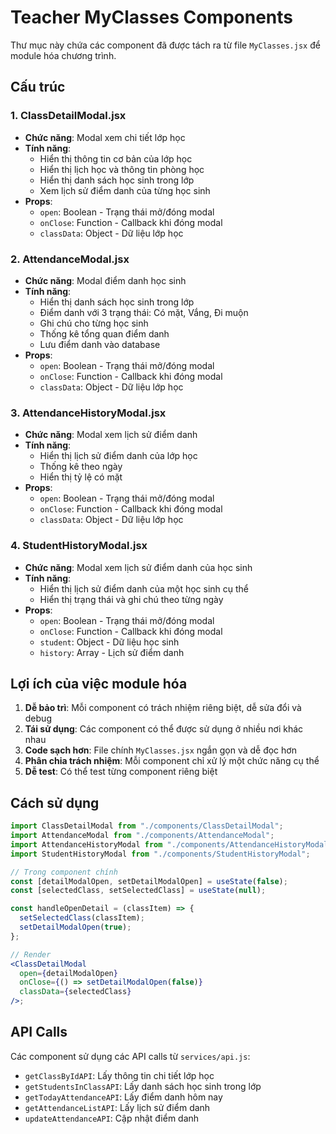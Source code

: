 # Teacher MyClasses Components

Thư mục này chứa các component đã được tách ra từ file `MyClasses.jsx` để module hóa chương trình.

## Cấu trúc

### 1. ClassDetailModal.jsx

- **Chức năng**: Modal xem chi tiết lớp học
- **Tính năng**:
  - Hiển thị thông tin cơ bản của lớp học
  - Hiển thị lịch học và thông tin phòng học
  - Hiển thị danh sách học sinh trong lớp
  - Xem lịch sử điểm danh của từng học sinh
- **Props**:
  - `open`: Boolean - Trạng thái mở/đóng modal
  - `onClose`: Function - Callback khi đóng modal
  - `classData`: Object - Dữ liệu lớp học

### 2. AttendanceModal.jsx

- **Chức năng**: Modal điểm danh học sinh
- **Tính năng**:
  - Hiển thị danh sách học sinh trong lớp
  - Điểm danh với 3 trạng thái: Có mặt, Vắng, Đi muộn
  - Ghi chú cho từng học sinh
  - Thống kê tổng quan điểm danh
  - Lưu điểm danh vào database
- **Props**:
  - `open`: Boolean - Trạng thái mở/đóng modal
  - `onClose`: Function - Callback khi đóng modal
  - `classData`: Object - Dữ liệu lớp học

### 3. AttendanceHistoryModal.jsx

- **Chức năng**: Modal xem lịch sử điểm danh
- **Tính năng**:
  - Hiển thị lịch sử điểm danh của lớp học
  - Thống kê theo ngày
  - Hiển thị tỷ lệ có mặt
- **Props**:
  - `open`: Boolean - Trạng thái mở/đóng modal
  - `onClose`: Function - Callback khi đóng modal
  - `classData`: Object - Dữ liệu lớp học

### 4. StudentHistoryModal.jsx

- **Chức năng**: Modal xem lịch sử điểm danh của học sinh
- **Tính năng**:
  - Hiển thị lịch sử điểm danh của một học sinh cụ thể
  - Hiển thị trạng thái và ghi chú theo từng ngày
- **Props**:
  - `open`: Boolean - Trạng thái mở/đóng modal
  - `onClose`: Function - Callback khi đóng modal
  - `student`: Object - Dữ liệu học sinh
  - `history`: Array - Lịch sử điểm danh

## Lợi ích của việc module hóa

1. **Dễ bảo trì**: Mỗi component có trách nhiệm riêng biệt, dễ sửa đổi và debug
2. **Tái sử dụng**: Các component có thể được sử dụng ở nhiều nơi khác nhau
3. **Code sạch hơn**: File chính `MyClasses.jsx` ngắn gọn và dễ đọc hơn
4. **Phân chia trách nhiệm**: Mỗi component chỉ xử lý một chức năng cụ thể
5. **Dễ test**: Có thể test từng component riêng biệt

## Cách sử dụng

```jsx
import ClassDetailModal from "./components/ClassDetailModal";
import AttendanceModal from "./components/AttendanceModal";
import AttendanceHistoryModal from "./components/AttendanceHistoryModal";
import StudentHistoryModal from "./components/StudentHistoryModal";

// Trong component chính
const [detailModalOpen, setDetailModalOpen] = useState(false);
const [selectedClass, setSelectedClass] = useState(null);

const handleOpenDetail = (classItem) => {
  setSelectedClass(classItem);
  setDetailModalOpen(true);
};

// Render
<ClassDetailModal
  open={detailModalOpen}
  onClose={() => setDetailModalOpen(false)}
  classData={selectedClass}
/>;
```

## API Calls

Các component sử dụng các API calls từ `services/api.js`:

- `getClassByIdAPI`: Lấy thông tin chi tiết lớp học
- `getStudentsInClassAPI`: Lấy danh sách học sinh trong lớp
- `getTodayAttendanceAPI`: Lấy điểm danh hôm nay
- `getAttendanceListAPI`: Lấy lịch sử điểm danh
- `updateAttendanceAPI`: Cập nhật điểm danh
